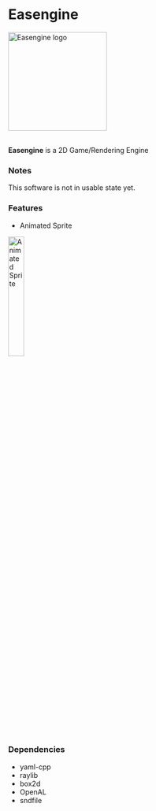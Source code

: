 # Easengine

<img src="https://raw.githubusercontent.com/Lexographics/Easengine/main/.gh_resources/icon-1024x.png" width="200" alt="Easengine logo"><br><br>


**Easengine** is a 2D Game/Rendering Engine


### Notes
   This software is not in usable state yet.


### Features
   - Animated Sprite <br>
   <!-- ![Animated Sprite 2D](https://raw.githubusercontent.com/Lexographics/Easengine/main/.gh_resources/anim.gif) -->
   <img alt="Animated Sprite" src="https://raw.githubusercontent.com/Lexographics/Easengine/main/.gh_resources/anim.gif" width="25%"><br><br><br>




### Dependencies
   - yaml-cpp
   - raylib
   - box2d
   - OpenAL
   - sndfile
